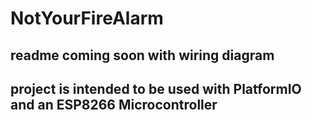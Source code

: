 # NotYourFireAlarm

## readme coming soon with wiring diagram

## project is intended to be used with PlatformIO and an ESP8266 Microcontroller
